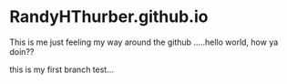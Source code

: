 # RandyHThurber.github.io
This is me just feeling my way around the github .....hello world, how ya doin??

this is my first branch test...
